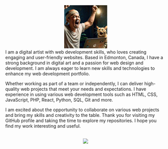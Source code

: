 <div align="center"><img src=https://github.com/H-Vasq/H-Vasq/blob/main/images/cheer.gif width="135" height="135"/></div>
I am a digital artist with web development skills, who loves creating engaging and user-friendly websites. Based in Edmonton, Canada, I have a strong background in digital art and a passion for web design and development. I am always eager to learn new skills and technologies to enhance my web development portfolio.

Whether working as part of a team or independently, I can deliver high-quality web projects that meet your needs and expectations. I have experience in using various web development tools such as HTML, CSS, JavaScript, PHP, React, Python, SQL, Git and more.

I am excited about the opportunity to collaborate on various web projects and bring my skills and creativity to the table. Thank you for visiting my GitHub profile and taking the time to explore my repositories. I hope you find my work interesting and useful.

<br>

<div align="center">
<img src="images/Biker-C.gif" width="800">
</div>



